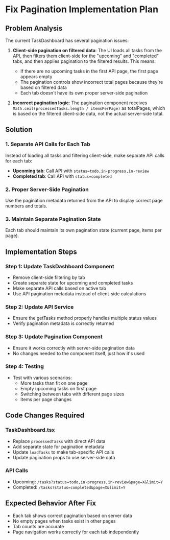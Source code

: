 # Fix Pagination Implementation Plan

## Problem Analysis

The current TaskDashboard has several pagination issues:

1. **Client-side pagination on filtered data**: The UI loads all tasks from the API, then filters them client-side for the "upcoming" and "completed" tabs, and then applies pagination to the filtered results. This means:
   - If there are no upcoming tasks in the first API page, the first page appears empty
   - The pagination controls show incorrect total pages because they're based on filtered data
   - Each tab doesn't have its own proper server-side pagination

2. **Incorrect pagination logic**: The pagination component receives `Math.ceil(processedTasks.length / itemsPerPage)` as totalPages, which is based on the filtered client-side data, not the actual server-side total.

## Solution

### 1. Separate API Calls for Each Tab
Instead of loading all tasks and filtering client-side, make separate API calls for each tab:
- **Upcoming tab**: Call API with `status=todo,in-progress,in-review` 
- **Completed tab**: Call API with `status=completed`

### 2. Proper Server-Side Pagination
Use the pagination metadata returned from the API to display correct page numbers and totals.

### 3. Maintain Separate Pagination State
Each tab should maintain its own pagination state (current page, items per page).

## Implementation Steps

### Step 1: Update TaskDashboard Component
- Remove client-side filtering by tab
- Create separate state for upcoming and completed tasks
- Make separate API calls based on active tab
- Use API pagination metadata instead of client-side calculations

### Step 2: Update API Service
- Ensure the getTasks method properly handles multiple status values
- Verify pagination metadata is correctly returned

### Step 3: Update Pagination Component
- Ensure it works correctly with server-side pagination data
- No changes needed to the component itself, just how it's used

### Step 4: Testing
- Test with various scenarios:
  - More tasks than fit on one page
  - Empty upcoming tasks on first page
  - Switching between tabs with different page sizes
  - Items per page changes

## Code Changes Required

### TaskDashboard.tsx
- Replace `processedTasks` with direct API data
- Add separate state for pagination metadata
- Update `loadTasks` to make tab-specific API calls
- Update pagination props to use server-side data

### API Calls
- Upcoming: `/tasks?status=todo,in-progress,in-review&page=X&limit=Y`
- Completed: `/tasks?status=completed&page=X&limit=Y`

## Expected Behavior After Fix
- Each tab shows correct pagination based on server data
- No empty pages when tasks exist in other pages
- Tab counts are accurate
- Page navigation works correctly for each tab independently